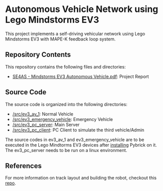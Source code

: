 # Autonomous Vehicle Network using Lego Mindstorms EV3
This project implements a self-driving vehicular network using Lego Mindstorms EV3 with MAPE-K feedback loop system. 

## Repository Contents

This repository contains the following files and directories:

- [SE4AS - Mindstorms EV3 Autonomous Vehicle.pdf](SE4AS%20-%20Mindstorms%20EV3%20Autonomous%20Vehicle.pdf): Project Report

## Source Code

The source code is organized into the following directories:

- [/src/ev3_av_1](/src/ev3_av_1): Normal Vehicle
- [/src/ev3_emergency_vehicle](/src/ev3_emergency_vehicle): Emergency Vehicle
- [/src/ev3_pc_server](/src/ev3_pc_server): Main Server
- [/src/ev3_pc_client](/src/ev3_pc_client): PC Client to simulate the third vehicle/Admin

The source codes in ev3_av_1 and ev3_emergency_vehicle are to be executed in the Lego Mindtorms EV3 devices after [installing](https://pybricks.com/install/mindstorms-ev3/installation/) Pybrick on it. The ev3_pc_server needs to be run on a linux environment.

## References

For more information on track layout and building the robot, checkout this [repo](https://github.com/KAIST-SE-Lab/Platooning-LEGOs).


